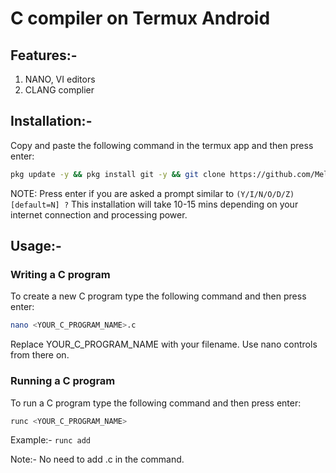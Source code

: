 # C compiler on Termux Android

## Features:- 
1. NANO, VI editors
2. CLANG complier

## Installation:-

Copy and paste the following command in the termux app and then press enter:

```bash
pkg update -y && pkg install git -y && git clone https://github.com/MelloB1989/termux_clang_install.git && chmod +x ~/termux_clang_install/* && bash ~/termux_clang_install/install.sh
```

NOTE: Press enter if you are asked a prompt similar to `(Y/I/N/O/D/Z) [default=N] ?` 
This installation will take 10-15 mins depending on your internet connection and processing power.

## Usage:-

### Writing a C program

To create a new C program type the following command and then press enter:

```bash
nano <YOUR_C_PROGRAM_NAME>.c
```

Replace YOUR_C_PROGRAM_NAME with your filename. Use nano controls from there on.

### Running a C program

To run a C program type the following command and then press enter:

```bash
runc <YOUR_C_PROGRAM_NAME>
```

Example:- `runc add`

Note:- No need to add .c in the command.
